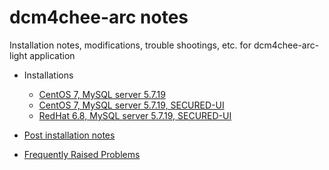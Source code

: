 # dcm4chee-arc notes
Installation notes, modifications, trouble shootings, etc. for dcm4chee-arc-light application

* Installations

  * [CentOS 7, MySQL server 5.7.19](centos7-mysql/README.md)
  * [CentOS 7, MySQL server 5.7.19, SECURED-UI](centos7-mysql-secured/README.md)
  * [RedHat 6.8, MySQL server 5.7.19, SECURED-UI](redhat6-mysql-secured/README.md)

* [Post installation notes](post-installation.md)
* [Frequently Raised Problems](FRE.md)
